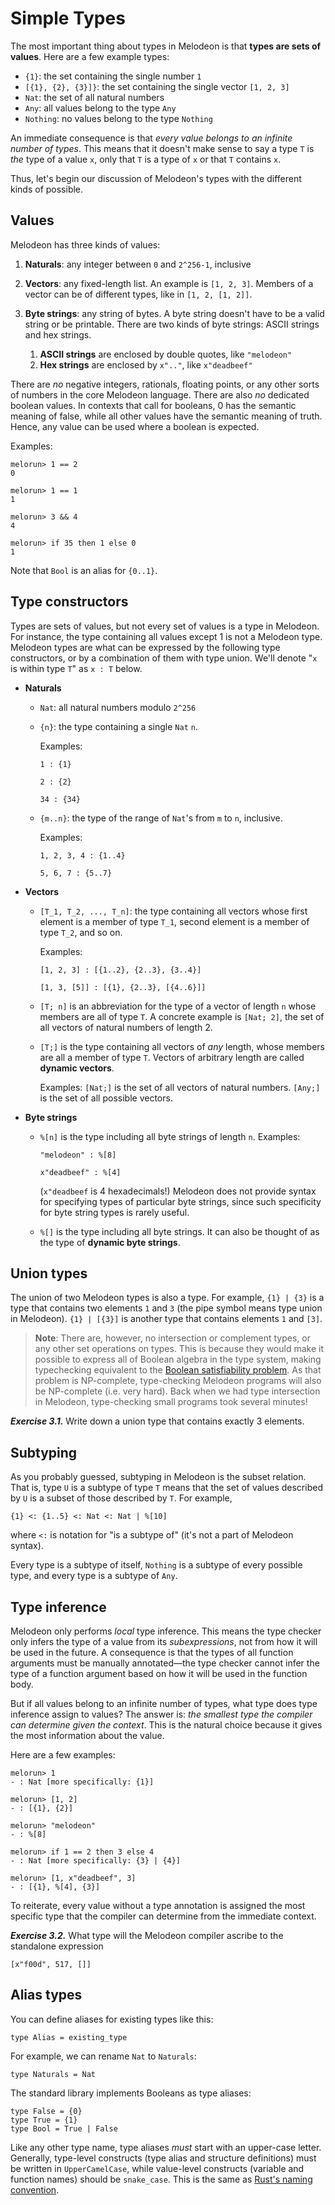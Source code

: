 # Simple Types

The most important thing about types in Melodeon is that **types are sets of values**. Here are a few example types:

- `{1}`: the set containing the single number `1`
- `[{1}, {2}, {3}]}`: the set containing the single vector `[1, 2, 3]`
- `Nat`: the set of all natural numbers
- `Any`: all values belong to the type `Any`
- `Nothing`: no values belong to the type `Nothing`

An immediate consequence is that _every value belongs to an infinite number of types_. This means that it doesn't make sense to say a type `T` is _the_ type of a value `x`, only that `T` is a type of `x` or that `T` contains `x`.

Thus, let's begin our discussion of Melodeon's types with the different kinds of possible.

## Values

Melodeon has three kinds of values:

1. **Naturals**: any integer between `0` and `2^256-1`, inclusive

2. **Vectors**: any fixed-length list. An example is `[1, 2, 3]`. Members of a vector can be of different types, like in `[1, 2, [1, 2]]`.

3. **Byte strings**: any string of bytes. A byte string doesn't have to be a valid string or be printable. There are two kinds of byte strings: ASCII strings and hex strings.
   1. **ASCII strings** are enclosed by double quotes, like `"melodeon"`
   2. **Hex strings** are enclosed by `x".."`, like `x"deadbeef"`

There are _no_ negative integers, rationals, floating points, or any other sorts of numbers in the core Melodeon language. There are also _no_ dedicated boolean values. In contexts that call for booleans, 0 has the semantic meaning of false, while all other values have the semantic meaning of truth. Hence, any value can be used where a boolean is expected.

Examples:

```
melorun> 1 == 2
0

melorun> 1 == 1
1

melorun> 3 && 4
4

melorun> if 35 then 1 else 0
1
```

Note that `Bool` is an alias for `{0..1}`.

## Type constructors

Types are sets of values, but not every set of values is a type in Melodeon. For instance, the type containing all values except 1 is not a Melodeon type. Melodeon types are what can be expressed by the following type constructors, or by a combination of them with type union. We'll denote "`x` is within type `T`" as `x : T` below.

- **Naturals**

  - `Nat`: all natural numbers modulo `2^256`

  - `{n}`: the type containing a single `Nat` `n`.

    Examples:

    ```
    1 : {1}

    2 : {2}

    34 : {34}
    ```

  - `{m..n}`: the type of the range of `Nat`'s from `m` to `n`, inclusive.

    Examples:

    ```
    1, 2, 3, 4 : {1..4}

    5, 6, 7 : {5..7}
    ```

- **Vectors**

  - `[T_1, T_2, ..., T_n]`: the type containing all vectors whose first element is a member of type `T_1`, second element is a member of type `T_2`, and so on.

    Examples:

    ```
    [1, 2, 3] : [{1..2}, {2..3}, {3..4}]

    [1, 3, [5]] : [{1}, {2..3}, [{4..6}]]
    ```

  - `[T; n]` is an abbreviation for the type of a vector of length `n` whose members are all of type `T`. A concrete example is `[Nat; 2]`, the set of all vectors of natural numbers of length 2.

  - `[T;]` is the type containing all vectors of _any_ length, whose members are all a member of type `T`. Vectors of arbitrary length are called **dynamic vectors**.

    Examples: `[Nat;]` is the set of all vectors of natural numbers. `[Any;]` is the set of all possible vectors.

- **Byte strings**

  - `%[n]` is the type including all byte strings of length `n`.
    Examples:

    ```
    "melodeon" : %[8]

    x"deadbeef" : %[4]
    ```

    (`x"deadbeef` is 4 hexadecimals!) Melodeon does not provide syntax for specifying types of particular byte strings, since such specificity for byte string types is rarely useful.

  - `%[]` is the type including all byte strings. It can also be thought of as the type of **dynamic byte strings**.

<!-- Note that Melodeon's type syntax does not make specifying every type easy. For example, there is no easy syntax for specifying something like the set or type of all vectors of length 50 whose first element belongs to `Nat` (it's possible: you just need to type `Any` 49 times in `[Nat, Any, ..., Any]`).
 -->

## Union types

The union of two Melodeon types is also a type. For example, `{1} | {3}` is a type that contains two elements `1` and `3` (the pipe symbol means type union in Melodeon). `{1} | [{3}]` is another type that contains elements `1` and `[3]`.

> **Note**: There are, however, no intersection or complement types, or any other set operations on types. This is because they would make it possible to express all of Boolean algebra in the type system, making typechecking equivalent to the [Boolean satisfiability problem](https://en.wikipedia.org/wiki/Boolean_satisfiability_problem). As that problem is NP-complete, type-checking Melodeon programs will also be NP-complete (i.e. very hard). Back when we had type intersection in Melodeon, type-checking small programs took several minutes!

**_Exercise 3.1._** Write down a union type that contains exactly 3 elements.

## Subtyping

As you probably guessed, subtyping in Melodeon is the subset relation. That is, type `U` is a subtype of type `T` means that the set of values described by `U` is a subset of those described by `T`. For example,

```
{1} <: {1..5} <: Nat <: Nat | %[10]
```

where `<:` is notation for "is a subtype of" (it's not a part of Melodeon syntax).

Every type is a subtype of itself, `Nothing` is a subtype of every possible type, and every type is a subtype of `Any`.

## Type inference

Melodeon only performs _local_ type inference. This means the type checker only infers the type of a value from its _subexpressions_, not from how it will be used in the future. A consequence is that the types of all function arguments must be manually annotated—the type checker cannot infer the type of a function argument based on how it will be used in the function body.

But if all values belong to an infinite number of types, what type does type inference assign to values? The answer is: _the smallest type the compiler can determine given the context_. This is the natural choice because it gives the most information about the value.

Here are a few examples:

```
melorun> 1
- : Nat [more specifically: {1}]

melorun> [1, 2]
- : [{1}, {2}]

melorun> "melodeon"
- : %[8]

melorun> if 1 == 2 then 3 else 4
- : Nat [more specifically: {3} | {4}]

melorun> [1, x"deadbeef", 3]
- : [{1}, %[4], {3}]
```

To reiterate, every value without a type annotation is assigned the most specific type that the compiler can determine from the immediate context.

**_Exercise 3.2._** What type will the Melodeon compiler ascribe to the standalone expression

```
[x"f00d", 517, []]
```

## Alias types

You can define aliases for existing types like this:

```
type Alias = existing_type
```

For example, we can rename `Nat` to `Naturals`:

```
type Naturals = Nat
```

The standard library implements Booleans as type aliases:

```
type False = {0}
type True = {1}
type Bool = True | False
```

Like any other type name, type aliases _must_ start with an upper-case letter. Generally, type-level constructs (type alias and structure definitions) must be written in `UpperCamelCase`, while value-level constructs (variable and function names) should be `snake_case`. This is the same as [Rust's naming convention](https://github.com/rust-lang/rfcs/blob/master/text/0430-finalizing-naming-conventions.md).
